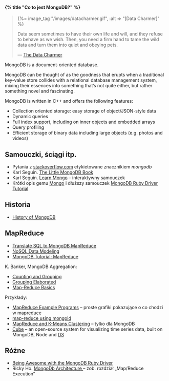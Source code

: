 #### {% title "Co to jest MongoDB?" %}

<blockquote>
 {%= image_tag "/images/datacharmer.gif", :alt => "[Data Charmer]" %}
 <p>
   Data seem sometimes to have their own life and will, and they
   refuse to behave as we wish. Then, you need a firm hand to tame
   the wild data and turn them into quiet and obeying pets.
 </p>
 <p class="author">— <a href="http://datacharmer.blogspot.com/">The Data Charmer</a></p>
</blockquote>

MongoDB is a document-oriented database.

MongoDB can be thought of as the goodness that erupts when a
traditional key-value store collides with a relational database
management system, mixing their essences into something that’s not
quite either, but rather something novel and fascinating.

MongoDB is written in C++ and offers the following features:

* Collection oriented storage: easy storage of object/JSON-style data
* Dynamic queries
* Full index support, including on inner objects and embedded arrays
* Query profiling
* Efficient storage of binary data including large objects (e.g. photos and videos)


## Samouczki, ściągi itp.

* Pytania z [stackoverflow.com](http://stackoverflow.com/questions/tagged/mongodb)
  etykietowane znacznikiem *mongodb*
* Karl Seguin. [The Little MongoDB Book](http://openmymind.net/mongodb.pdf)
* Karl Seguin. [Learn Mongo](http://mongly.com/) – interaktywny samouczek
* Krótki opis gemu [Mongo](http://api.mongodb.org/ruby/current/index.html)
  i dłuższy samouczek [MongoDB Ruby Driver Tutorial](http://api.mongodb.org/ruby/current/file.TUTORIAL.html)


## Historia

* [History of MongoDB](http://www.snailinaturtleneck.com/blog/2010/08/23/history-of-mongodb/)


## MapReduce

* [Translate SQL to MongoDB MapReduce](http://nosql.mypopescu.com/post/392418792/translate-sql-to-mongodb-mapreduce)
* [NoSQL Data Modeling](http://nosql.mypopescu.com/post/451094148/nosql-data-modeling)
* [MongoDB Tutorial: MapReduce](http://nosql.mypopescu.com/post/394779847/mongodb-tutorial-mapreduce)

K. Banker, MongoDB Aggregation:

* [Counting and Grouping](http://kylebanker.com/blog/2009/11/mongodb-count-group/)
* [Grouping Elaborated](http://kylebanker.com/blog/2009/11/mongodb-advanced-grouping/)
* [Map-Reduce Basics](http://kylebanker.com/blog/2009/12/mongodb-map-reduce-basics/)


Przykłady:

* [MapReduce Example Programs](http://holumbus.fh-wedel.de/trac/wiki/MapReduceExamples) –
 proste grafiki pokazujące o co chodzi w mapreduce
* [map-reduce using mongoid](https://willj.net/2010/07/12/map-reduce-using-mongoid/)
* [MapReduce and K-Means Clustering](http://blog.data-miners.com/2008/02/mapreduce-and-k-means-clustering.html) –
 tylko dla MongoDB
* [Cube](http://square.github.com/cube/) –
  an open-source system for visualizing time series data, built on MongoDB,
  Node and [D3](http://mbostock.github.com/d3/)


## Różne

* [Being Awesome with the MongoDB Ruby Driver](http://rubylearning.com/blog/2010/12/21/being-awesome-with-the-mongodb-ruby-driver/)
* Ricky Ho.
  [MongoDb Architecture ](http://horicky.blogspot.com/2012/04/mongodb-architecture.html) –
  zob. rozdział „Map/Reduce Execution”
